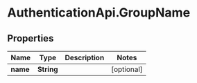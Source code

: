 # AuthenticationApi.GroupName

## Properties
Name | Type | Description | Notes
------------ | ------------- | ------------- | -------------
**name** | **String** |  | [optional] 


